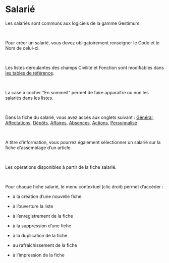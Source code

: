 # Salarié




Les salariés sont communs aux logiciels de la gamme Gestimum.


 


Pour créer un salarié, vous devez obligatoirement renseigner le Code et le Nom de celui-ci.


 


Les listes déroulantes des champs Civilité et Fonction sont modifiables dans [les tables de référence](../../TablesReferences/2/TablesTiers.md).


 


La case à cocher "En sommeil" permet de faire apparaître ou non les salariés dans les listes.


 


Dans la fiche du salarié, vous avez accès aux onglets suivant : [Général](OngletGeneral.md), [Affectations](OngletAffectations.md), [Dépôts](OngletDepots.md), [Affaires](OngletAffaires.md), [Absences](OngletAbsences.md), [Actions](OngletActions.md), [Personnalisé](OngletPersonnalise.md)


 


A titre d’information, vous pourrez également sélectionner un salarié sur la fiche d'assemblage d’un article.


 


Les opérations disponibles à partir de la fiche salarié.


 


Pour chaque fiche salarié, le menu contextuel (clic droit) permet d’accéder :


- à la création d’une nouvelle fiche


- à l’ouverture la liste


- à l’enregistrement de la fiche


- à la suppression d’une fiche


- à la duplication de la fiche


- au rafraîchissement de la fiche


- à l’impression de la fiche




